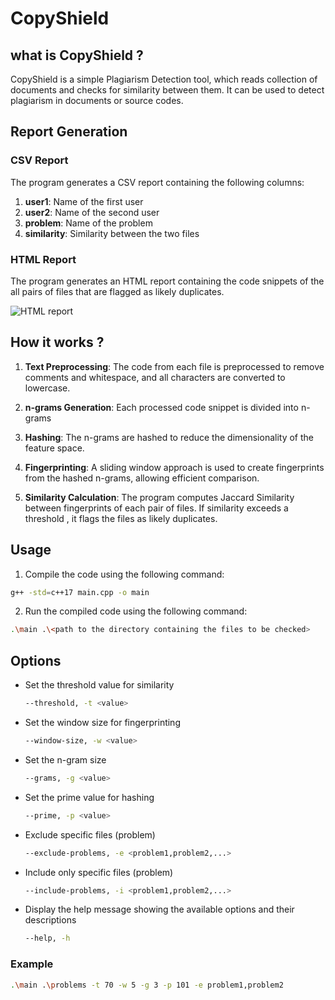 # CopyShield

## what is CopyShield ?

CopyShield is a simple Plagiarism Detection tool, which reads collection of documents and checks for similarity between them. It  can be used to detect plagiarism in documents or source codes.

## Report Generation

### CSV Report

The program generates a CSV report containing the following columns:

1. **user1**: Name of the first user
2. **user2**: Name of the second user
3. **problem**: Name of the problem
4. **similarity**: Similarity between the two files

### HTML Report

The program generates an HTML report containing the code snippets of the all pairs of files that are flagged as likely duplicates.

![HTML report](https://github.com/saifadin1/CopyShield/blob/main/image.png)


## How it works ?

1. **Text Preprocessing**: The code from each file is preprocessed to remove comments and whitespace, and all characters are converted to lowercase.

2. **n-grams Generation**: Each processed code snippet is divided into n-grams 

3. **Hashing**: The n-grams are hashed to reduce the dimensionality of the feature space.

4. **Fingerprinting**: A sliding window approach is used to create fingerprints from the hashed n-grams, allowing efficient comparison.

5. **Similarity Calculation**: The program computes Jaccard Similarity between fingerprints of each pair of files. If similarity exceeds a threshold , it flags the files as likely duplicates.

## Usage

1. Compile the code using the following command:
```bash
g++ -std=c++17 main.cpp -o main
```

2. Run the compiled code using the following command:
```bash
.\main .\<path to the directory containing the files to be checked>
```


## Options 

* Set the threshold value for similarity
    ```bash
    --threshold, -t <value>
    ```

* Set the window size for fingerprinting
    ```bash
    --window-size, -w <value>
    ```

* Set the n-gram size
    ```bash
    --grams, -g <value>
    ```

* Set the prime value for hashing 
    ```bash
    --prime, -p <value>
    ```

* Exclude specific files (problem) 
    ```bash
    --exclude-problems, -e <problem1,problem2,...>
    ```

* Include only specific files (problem)
    ```bash
    --include-problems, -i <problem1,problem2,...>
    ```

* Display the help message showing the available options and their descriptions
    ```bash
    --help, -h
    ```

### Example

```bash
.\main .\problems -t 70 -w 5 -g 3 -p 101 -e problem1,problem2
```









